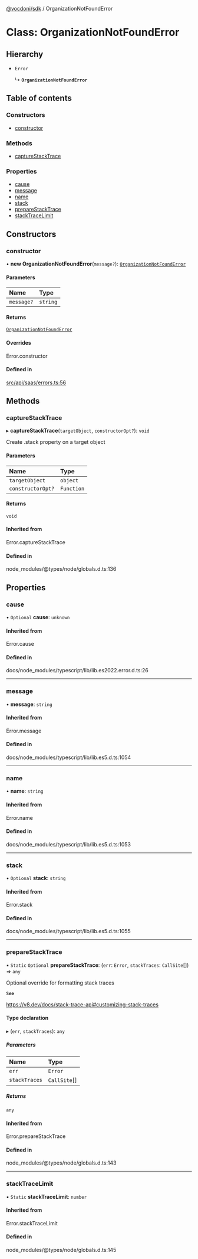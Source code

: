 [@vocdoni/sdk](/sdk) / OrganizationNotFoundError

# Class: OrganizationNotFoundError

## Hierarchy

- `Error`

  ↳ **`OrganizationNotFoundError`**

## Table of contents

### Constructors

- [constructor](OrganizationNotFoundError#constructor)

### Methods

- [captureStackTrace](OrganizationNotFoundError#capturestacktrace)

### Properties

- [cause](OrganizationNotFoundError#cause)
- [message](OrganizationNotFoundError#message)
- [name](OrganizationNotFoundError#name)
- [stack](OrganizationNotFoundError#stack)
- [prepareStackTrace](OrganizationNotFoundError#preparestacktrace)
- [stackTraceLimit](OrganizationNotFoundError#stacktracelimit)

## Constructors

### constructor

• **new OrganizationNotFoundError**(`message?`): [`OrganizationNotFoundError`](OrganizationNotFoundError)

#### Parameters

| Name | Type |
| :------ | :------ |
| `message?` | `string` |

#### Returns

[`OrganizationNotFoundError`](OrganizationNotFoundError)

#### Overrides

Error.constructor

#### Defined in

[src/api/saas/errors.ts:56](https://github.com/vocdoni/vocdoni-sdk/blob/179c92b4cecfec787d968dc02b519f64ee15c5d3/src/api/saas/errors.ts#L56)

## Methods

### captureStackTrace

▸ **captureStackTrace**(`targetObject`, `constructorOpt?`): `void`

Create .stack property on a target object

#### Parameters

| Name | Type |
| :------ | :------ |
| `targetObject` | `object` |
| `constructorOpt?` | `Function` |

#### Returns

`void`

#### Inherited from

Error.captureStackTrace

#### Defined in

node_modules/@types/node/globals.d.ts:136

## Properties

### cause

• `Optional` **cause**: `unknown`

#### Inherited from

Error.cause

#### Defined in

docs/node_modules/typescript/lib/lib.es2022.error.d.ts:26

___

### message

• **message**: `string`

#### Inherited from

Error.message

#### Defined in

docs/node_modules/typescript/lib/lib.es5.d.ts:1054

___

### name

• **name**: `string`

#### Inherited from

Error.name

#### Defined in

docs/node_modules/typescript/lib/lib.es5.d.ts:1053

___

### stack

• `Optional` **stack**: `string`

#### Inherited from

Error.stack

#### Defined in

docs/node_modules/typescript/lib/lib.es5.d.ts:1055

___

### prepareStackTrace

▪ `Static` `Optional` **prepareStackTrace**: (`err`: `Error`, `stackTraces`: `CallSite`[]) => `any`

Optional override for formatting stack traces

**`See`**

https://v8.dev/docs/stack-trace-api#customizing-stack-traces

#### Type declaration

▸ (`err`, `stackTraces`): `any`

##### Parameters

| Name | Type |
| :------ | :------ |
| `err` | `Error` |
| `stackTraces` | `CallSite`[] |

##### Returns

`any`

#### Inherited from

Error.prepareStackTrace

#### Defined in

node_modules/@types/node/globals.d.ts:143

___

### stackTraceLimit

▪ `Static` **stackTraceLimit**: `number`

#### Inherited from

Error.stackTraceLimit

#### Defined in

node_modules/@types/node/globals.d.ts:145
